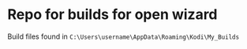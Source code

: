 # Repo for builds for open wizard

Build files found in `C:\Users\username\AppData\Roaming\Kodi\My_Builds`
